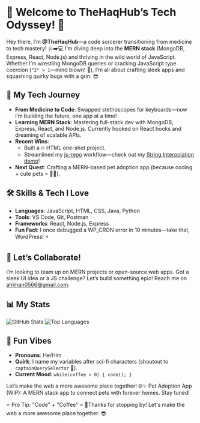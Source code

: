 # 🌌 Welcome to TheHaqHub’s Tech Odyssey! 🚀

Hey there, I’m **@TheHaqHub**—a code sorcerer transitioning from medicine to tech mastery! 🩺➡️💻 I’m diving deep into the **MERN stack** (MongoDB, Express, React, Node.js) and thriving in the wild world of JavaScript. Whether I’m wrestling MongoDB queries or cracking JavaScript type coercion (`"2" > 1`—mind blown! 🤯), I’m all about crafting sleek apps and squashing quirky bugs with a grin. 😎

## 🌟 My Tech Journey
- **From Medicine to Code**: Swapped stethoscopes for keyboards—now I’m building the future, one app at a time!
- **Learning MERN Stack**: Mastering full-stack dev with MongoDB, Express, React, and Node.js. Currently hooked on React hooks and dreaming of scalable APIs.
- **Recent Wins**:
  - Built a 🔥 HTML one-shot project.
  - Streamlined my [js-repo](https://github.com/TheHaqHub/js-repo) workflow—check out my [String Interpolation demo](https://github.com/TheHaqHub/js-repo/blob/main/basics/D-05-modernStrings.js)!
- **Next Quest**: Crafting a MERN-based pet adoption app (because coding + cute pets = 🐶💕).

## 🛠️ Skills & Tech I Love
- **Languages**: JavaScript, HTML, CSS, Java, Python
- **Tools**: VS Code, Git, Postman
- **Frameworks**: React, Node.js, Express
- **Fun Fact**: I once debugged a WP_CRON error in 10 minutes—take that, WordPress! ⚡

## 🤝 Let’s Collaborate!
I’m looking to team up on MERN projects or open-source web apps. Got a sleek UI idea or a JS challenge? Let’s build something epic! Reach me on ahkhan0566@gmail.com.

## 📊 My Stats
![GitHub Stats](https://github-readme-stats.vercel.app/api?username=TheHaqHub&show_icons=true&theme=radical)
![Top Languages](https://github-readme-stats.vercel.app/api/top-langs/?username=TheHaqHub&layout=compact)

## 🎉 Fun Vibes
- **Pronouns**: He/Him
- **Quirk**: I name my variables after sci-fi characters (shoutout to `captainQuerySelector` 🖖).
- **Current Mood**: `while(coffee > 0) { code(); }`

Let’s make the web a more awesome place together! 🌐✨
Pet Adoption App (WIP): A MERN stack app to connect pets with forever homes. Stay tuned!


⭐ Pro Tip: "Code" + "Coffee" = 🚀Thanks for stopping by! Let's make the web a more awesome place together. 😎


<!---
TheHaqHub/TheHaqHub is a ✨ special ✨ repository because its `README.md` (this file) appears on your GitHub profile.
You can click the Preview link to take a look at your changes.
--->
